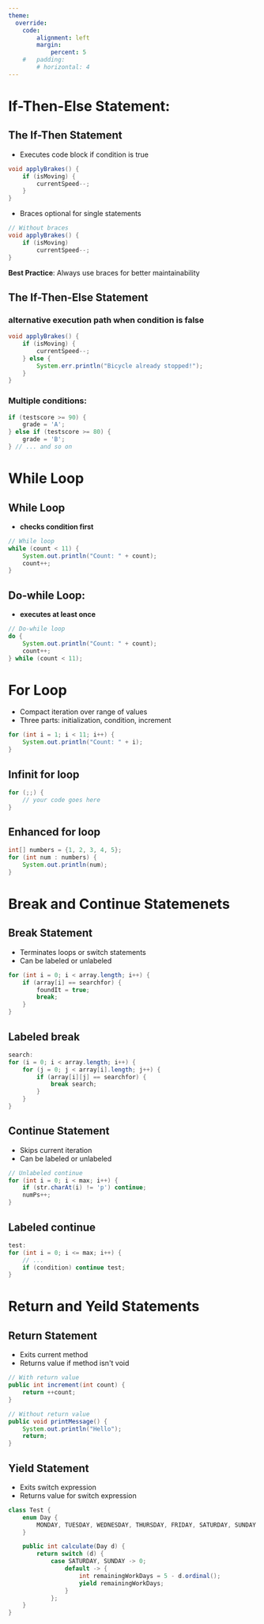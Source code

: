 ```yaml
---
theme:
  override:
    code:
        alignment: left
        margin:
            percent: 5
    #   padding:
        # horizontal: 4
---
```



If-Then-Else Statement:
===

<!-- column_layout: [1, 1] -->
<!-- column: 0 -->
<!-- pause -->
## The If-Then Statement
- Executes code block if condition is true

<!-- pause -->
```java
void applyBrakes() {
    if (isMoving) {
        currentSpeed--;
    }
}
```
<!-- pause -->
- Braces optional for single statements

```java
// Without braces
void applyBrakes() {
    if (isMoving)
        currentSpeed--;
}
```
<!-- pause -->
**Best Practice**: Always use braces for better maintainability

<!-- column: 1 -->

<!-- pause -->
## The If-Then-Else Statement
<!-- pause -->
### alternative execution path when condition is false

```java
void applyBrakes() {
    if (isMoving) {
        currentSpeed--;
    } else {
        System.err.println("Bicycle already stopped!");
    }
}
```

<!-- pause -->
### Multiple conditions:
```java
if (testscore >= 90) {
    grade = 'A';
} else if (testscore >= 80) {
    grade = 'B';
} // ... and so on
```
<!-- reset_layout -->
<!-- end_slide -->

While Loop
===

<!-- pause -->
## While Loop
<!-- pause -->
- **checks condition first**

```java
// While loop
while (count < 11) {
    System.out.println("Count: " + count);
    count++;
}
```

<!-- pause -->
## Do-while Loop:
- **executes at least once**

```java
// Do-while loop
do {
    System.out.println("Count: " + count);
    count++;
} while (count < 11);
```

<!-- end_slide -->

For Loop
===

<!-- pause -->
- Compact iteration over range of values
- Three parts: initialization, condition, increment

<!-- pause -->
```java
for (int i = 1; i < 11; i++) {
    System.out.println("Count: " + i);
}
```
<!-- pause -->
## Infinit for loop
```java
for (;;) {
    // your code goes here
}
```
<!-- pause -->
## Enhanced for loop

```java
int[] numbers = {1, 2, 3, 4, 5};
for (int num : numbers) {
    System.out.println(num);
}
```

<!-- end_slide -->

**Break and Continue Statemenets**
===
<!-- column_layout: [1, 1] -->
<!-- column: 0 -->
<!-- pause -->
## Break Statement
- Terminates loops or switch statements
- Can be labeled or unlabeled

<!-- pause -->
```java
for (int i = 0; i < array.length; i++) {
    if (array[i] == searchfor) {
        foundIt = true;
        break;
    }
}
```

<!-- pause -->
## Labeled break
```java
search:
for (i = 0; i < array.length; i++) {
    for (j = 0; j < array[i].length; j++) {
        if (array[i][j] == searchfor) {
            break search;
        }
    }
}
```

<!-- column: 1 -->

<!-- pause -->
## Continue Statement
- Skips current iteration
- Can be labeled or unlabeled

<!-- pause -->
```java
// Unlabeled continue
for (int i = 0; i < max; i++) {
    if (str.charAt(i) != 'p') continue;
    numPs++;
}
```
<!-- pause -->
## Labeled continue
<!-- pause -->
```java
test:
for (int i = 0; i <= max; i++) {
    // ...
    if (condition) continue test;
}
```
<!-- reset_layout -->
<!-- end_slide -->

**Return and Yeild Statements**
===

<!-- column_layout: [3, 5] -->
<!-- column: 0 -->
<!-- pause -->
## Return Statement
- Exits current method
- Returns value if method isn't void

<!-- pause -->
```java
// With return value
public int increment(int count) {
    return ++count;
}

// Without return value
public void printMessage() {
    System.out.println("Hello");
    return;
}
```
<!-- column: 1 -->

<!-- pause -->
## Yield Statement
- Exits switch expression
- Returns value for switch expression

<!-- pause -->
```java
class Test {
    enum Day {
        MONDAY, TUESDAY, WEDNESDAY, THURSDAY, FRIDAY, SATURDAY, SUNDAY
    }

    public int calculate(Day d) {
        return switch (d) {
            case SATURDAY, SUNDAY -> 0;
                default -> {
                    int remainingWorkDays = 5 - d.ordinal();
                    yield remainingWorkDays;
                }
            };
    }
}
```
<!-- reset_layout -->

